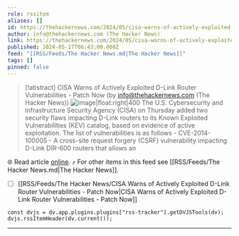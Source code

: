 ```yaml
---
role: rssitem
aliases: []
id: https://thehackernews.com/2024/05/cisa-warns-of-actively-exploited-d-link.html
author: info@thehackernews.com (The Hacker News)
link: https://thehackernews.com/2024/05/cisa-warns-of-actively-exploited-d-link.html
published: 2024-05-17T06:43:00.000Z
feed: "[[RSS/Feeds/The Hacker News.md|The Hacker News]]"
tags: []
pinned: false
---
```


> [!abstract] CISA Warns of Actively Exploited D-Link Router Vulnerabilities - Patch Now (by info@thehackernews.com (The Hacker News))
> ![image|float:right|400](https://blogger.googleusercontent.com/img/b/R29vZ2xl/AVvXsEjif0vHPiJpWqSsxYf6_ZftcHyQWnudXK5c0G1j4lk-mM1WJs-TZHhgitfonc7VJBNvCrZMtrAmL0ms_XPCe8LYGpB5CxrIn8xijJTtD98T5hDh7xTWBl5DkzbNmrY8Z2XwrVFa29h2SYwv2Ambz4DKI3fhCFPn3vzfFFcdHUR1NeJUzJfocCIac_SOBlZo/s1600/dlink.png) The U.S. Cybersecurity and Infrastructure Security Agency (CISA) on Thursday added two security flaws impacting D-Link routers to its Known Exploited Vulnerabilities (KEV) catalog, based on evidence of active exploitation. The list of vulnerabilities is as follows - CVE-2014-100005 - A cross-site request forgery (CSRF) vulnerability impacting D-Link DIR-600 routers that allows an

🌐 Read article [online](https://thehackernews.com/2024/05/cisa-warns-of-actively-exploited-d-link.html). ⤴ For other items in this feed see [[RSS/Feeds/The Hacker News.md|The Hacker News]].

- [ ] [[RSS/Feeds/The Hacker News/CISA Warns of Actively Exploited D-Link Router Vulnerabilities - Patch Now|CISA Warns of Actively Exploited D-Link Router Vulnerabilities - Patch Now]]

~~~dataviewjs
const dvjs = dv.app.plugins.plugins["rss-tracker"].getDVJSTools(dv);
dvjs.rssItemHeader(dv.current());
~~~

- - -



